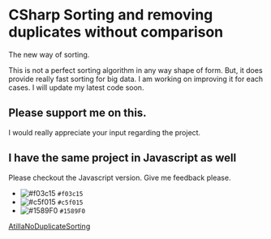 # CSharp Sorting and removing duplicates without comparison 

The new way of sorting.

This is not a perfect sorting algorithm in any way shape of form. But, 
it does provide really fast sorting for big data. I am working on improving it for each cases.
I will update my latest code soon.

## Please support me on this.

I would really appreciate your input regarding the project. 

## I have the same project in Javascript as well

Please checkout the Javascript version. Give me feedback please.

- ![#f03c15](https://via.placeholder.com/15/f03c15/f03c15.png) `#f03c15`
- ![#c5f015](https://via.placeholder.com/15/c5f015/c5f015.png) `#c5f015`
- ![#1589F0](https://via.placeholder.com/15/1589F0/1589F0.png) `#1589F0`

[AtillaNoDuplicateSorting](https://github.com/AtillaYadik/AtillaNoDuplicateSorting)
